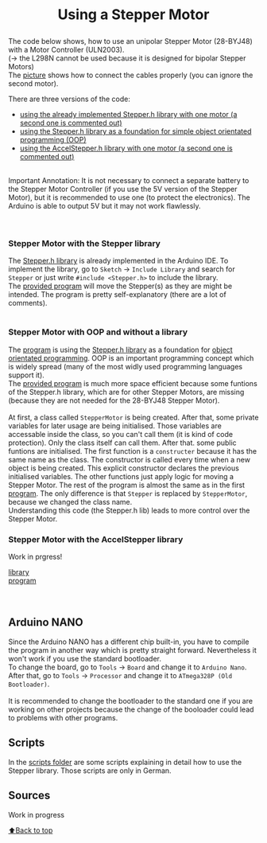 # <p align="center"><b>Using a Stepper Motor</b></p>
The code below shows, how to use an unipolar Stepper Motor (28-BYJ48) with a Motor Controller (ULN2003).  
(-> the L298N cannot be used because it is designed for bipolar Stepper Motors)   
The [picture](../../blob/main/StepperCircuit.png "Circuit") shows how to connect the cables properly (you can ignore the second motor).  

There are three versions of the code:
* [using the already implemented Stepper.h library with one motor (a second one is commented out)](#Stepper-Motor-with-the-Stepper-library)
* [using the Stepper.h library as a foundation for simple object orientated programming (OOP)](#Stepper-Motor-with-OOP-and-without-a-library)
* [using the AccelStepper.h library with one motor (a second one is commented out)](#Stepper-Motor-with-the-AccelStepper-library)
</br>
Important Annotation: It is not necessary to connect a separate battery to the Stepper Motor Controller (if you use the 5V version of the Stepper Motor), but it is recommended to use one (to protect the electronics). The Arduino is able to output 5V but it may not work flawlessly.
</br>  
</br>
</br>

### <p align="left">Stepper Motor with the Stepper library</p>
The [Stepper.h library](https://github.com/arduino-libraries/Stepper) is already implemented in the Arduino IDE. To implement the library, go to ```Sketch``` -> ```Include Library``` and search for ```Stepper``` or just write ```#include <Stepper.h>``` to include the library.  
The [provided program](../../tree/main/simple-stepper-control) will move the Stepper(s) as they are might be intended. The program is pretty self-explanatory (there are a lot of comments).  
</br>

### <p align="left">Stepper Motor with OOP and without a library</p>
The [program](../../tree/main/simple-stepper-contorl-oop) is using the [Stepper.h library](https://github.com/arduino-libraries/Stepper) as a foundation for [object orientated programming](https://en.wikipedia.org/wiki/Object-oriented_programming). OOP is an important programming concept which is widely spread (many of the most widly used programming languages support it).  
The [provided program](../../tree/main/simple-stepper-contorl-oop) is much more space efficient because some funtions of the Stepper.h library, which are for other Stepper Motors, are missing (because they are not needed for the 28-BYJ48 Stepper Motor).  
</br>
At first, a class called ```StepperMotor``` is being created. After that, some private variables for later usage are being initialised. Those variables are accessable inside the class, so you can't call them (it is kind of code protection). Only the class itself can call them. After that. some public funtions are initialised. The first function is a ```constructer``` because it has the same name as the class. The constructor is called every time when a new object is being created. This explicit constructor declares the previous initialised variables. The other functions just apply logic for moving a Stepper Motor. The rest of the program is almost the same as in the first [program](../../tree/main/simple-stepper-control). The only difference is that ```Stepper``` is replaced by ```StepperMotor```, because we changed the class name.  
Understanding this code (the Stepper.h lib) leads to more control over the Stepper Motor.
</br>

### <p align="left">Stepper Motor with the AccelStepper library</p>
Work in prgress!

[library](https://github.com/waspinator/AccelStepper)  
[program](../../tree/main/stepper-motor)
</br>  
</br>

## Arduino NANO
Since the Arduino NANO has a different chip built-in, you have to compile the program in another way which is pretty straight forward. Nevertheless it won't work if you use the standard bootloader.  
To change the board, go to ```Tools``` -> ```Board``` and change it to ```Arduino Nano```.  
After that, go to ```Tools``` -> ```Processor``` and change it to ```ATmega328P (Old Bootloader)```.  
</br>
It is recommended to change the bootloader to the standard one if you are working on other projects because the change of the booloader could lead to problems with other programs.
</br>  

## Scripts
In the [scripts folder](../../tree/main/scripts) are some scripts explaining in detail how to use the Stepper library. Those scripts are only in German.
</br>  

## Sources
Work in progress
<!-- * https://coeleveld.com/arduino-stepper-l298n/
* https://forum.arduino.cc/t/was-haltet-ihr-von-l298n-stepper-motor-driver/251568/4
* https://www.reddit.com/r/arduino/comments/ie4koa/driving_28byj48_stepper_motor_with_l298n_driver/
* https://rjdlee.com/arduino-wemos-with-l298n-controller-and-28byj-48-stepper-motor/
* https://imgur.com/cRB2d5p
* https://components101.com/motors/28byj-48-stepper-motor  
All Links were valid on May 1st 2022. -->

[:arrow_up:Back to top](#Using-a-stepper-motor)
